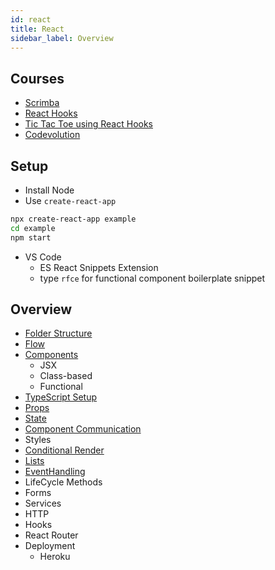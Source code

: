 ```yaml
---
id: react
title: React
sidebar_label: Overview
---
```


## Courses

- [Scrimba](https://scrimba.com/course/glearnreact)
- [React Hooks](https://scrimba.com/course/greacthooks)
- [Tic Tac Toe using React Hooks](https://scrimba.com/course/greactgame)
- [Codevolution](https://www.youtube.com/playlist?list=PLC3y8-rFHvwgg3vaYJgHGnModB54rxOk3)

## Setup

- Install Node
- Use ```create-react-app```

```bash
npx create-react-app example
cd example
npm start
```

- VS Code
  - ES React Snippets Extension
  - type ```rfce``` for functional component boilerplate snippet

## Overview

- [Folder Structure](react-folder-structure)
- [Flow](react-flow)
- [Components](react-components)
  - JSX
  - Class-based
  - Functional
- [TypeScript Setup](react-typescript)
- [Props](react-props)
- [State](react-state)
- [Component Communication](react-component-communication)
- Styles
- [Conditional Render](react-conditional-render)
- [Lists](react-lists)
- [EventHandling](react-event-handling)
- LifeCycle Methods
- Forms
- Services
- HTTP
- Hooks
- React Router
- Deployment
  - Heroku
